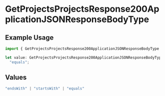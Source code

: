 # GetProjectsProjectsResponse200ApplicationJSONResponseBodyType

## Example Usage

```typescript
import { GetProjectsProjectsResponse200ApplicationJSONResponseBodyType } from "@vercel/sdk/models/operations/getprojects.js";

let value: GetProjectsProjectsResponse200ApplicationJSONResponseBodyType =
  "equals";
```

## Values

```typescript
"endsWith" | "startsWith" | "equals"
```
